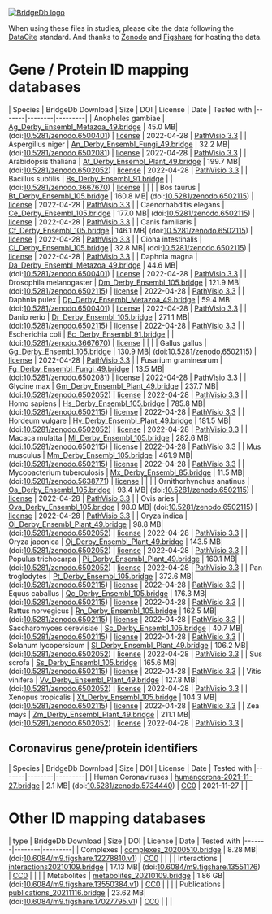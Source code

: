 <a href="https://bridgedb.github.io/">![BridgeDb logo](https://raw.githubusercontent.com/bridgedb/bridgedb.github.io/master/images/cropped-logo_BridgeDbtop.png)</a>

When using these files in studies, please cite the data following the [DataCite](https://datacite.org/) standard.
And thanks to 
[Zenodo](https://zenodo.org/) and
[Figshare](https://figshare.com/)
for hosting the data.

# Gene / Protein ID mapping databases
<a name="genes" />

| Species | BridgeDb Download | Size | DOI | License | Date | Tested with
|-------|--------|---------|
| <script type="application/ld+json">{"@context": "https://schema.org/","@type": "Dataset","http://purl.org/dc/terms/conformsTo": { "@type": "CreativeWork", "@id": "https://bioschemas.org/profiles/Dataset/0.4-DRAFT/" },"name": "Ag_Derby_Ensembl_Metazoa_49.bridge","description": "BridgeDb identifier mapping file for Anopheles gambiae for genes and proteins","identifier": "10.5281/zenodo.6500401/Ag_Derby_Ensembl_Metazoa_49.bridge","license": "https://zenodo.org/record/6500401/files/LICENSE?download=1","keywords": "BridgeDb, mapping file, identifier, ELIXIR RIR, Anopheles gambiae, gene, protein","url": "https://doi.org/10.5281/zenodo.6500401","distribution": [ { "@type": "DataDownload", "name": "Ag_Derby_Ensembl_Metazoa_49.bridge", "contentURL": "https://zenodo.org/record/6500401/files/Ag_Derby_Ensembl_Metazoa_49.bridge?download=1" } ],"isAccessibleForFree": true}</script> Anopheles gambiae | [Ag_Derby_Ensembl_Metazoa_49.bridge](https://zenodo.org/record/6500401/files/Ag_Derby_Ensembl_Metazoa_49.bridge?download=1) | 45.0 MB| (doi:[10.5281/zenodo.6500401](https://doi.org/10.5281/zenodo.6500401)) | [license](https://zenodo.org/record/6500401/files/LICENSE?download=1) | 2022-04-28 | <a href="https://github.com/PathVisio/pathvisio/releases/tag/v3.3.0">PathVisio 3.3</a> |
| <script type="application/ld+json">{"@context": "https://schema.org/","@type": "Dataset","http://purl.org/dc/terms/conformsTo": { "@type": "CreativeWork", "@id": "https://bioschemas.org/profiles/Dataset/0.4-DRAFT/" },"name": "An_Derby_Ensembl_Fungi_49.bridge","description": "BridgeDb identifier mapping file for Aspergillus niger for genes and proteins","identifier": "10.5281/zenodo.6502081/An_Derby_Ensembl_Fungi_49.bridge","license": "https://zenodo.org/record/6502081/files/LICENSE?download=1","keywords": "BridgeDb, mapping file, identifier, ELIXIR RIR, Aspergillus niger, gene, protein","url": "https://doi.org/10.5281/zenodo.6502081","distribution": [ { "@type": "DataDownload", "name": "An_Derby_Ensembl_Fungi_49.bridge", "contentURL": "https://zenodo.org/record/6502081/files/An_Derby_Ensembl_Fungi_49.bridge?download=1" } ],"isAccessibleForFree": true}</script> Aspergillus niger | [An_Derby_Ensembl_Fungi_49.bridge](https://zenodo.org/record/6502081/files/An_Derby_Ensembl_Fungi_49.bridge?download=1) | 32.2 MB| (doi:[10.5281/zenodo.6502081](https://doi.org/10.5281/zenodo.6502081)) | [license](https://zenodo.org/record/6502081/files/LICENSE?download=1) | 2022-04-28 | <a href="https://github.com/PathVisio/pathvisio/releases/tag/v3.3.0">PathVisio 3.3</a> |
| <script type="application/ld+json">{"@context": "https://schema.org/","@type": "Dataset","http://purl.org/dc/terms/conformsTo": { "@type": "CreativeWork", "@id": "https://bioschemas.org/profiles/Dataset/0.4-DRAFT/" },"name": "At_Derby_Ensembl_Plant_49.bridge","description": "BridgeDb identifier mapping file for Arabidopsis thaliana for genes and proteins","identifier": "10.5281/zenodo.6502052/At_Derby_Ensembl_Plant_49.bridge","license": "https://zenodo.org/record/6502052/files/LICENSE?download=1","keywords": "BridgeDb, mapping file, identifier, ELIXIR RIR, Arabidopsis thaliana, gene, protein","url": "https://doi.org/10.5281/zenodo.6502052","distribution": [ { "@type": "DataDownload", "name": "At_Derby_Ensembl_Plant_49.bridge", "contentURL": "https://zenodo.org/record/6502052/files/At_Derby_Ensembl_Plant_49.bridge?download=1" } ],"isAccessibleForFree": true}</script> Arabidopsis thaliana | [At_Derby_Ensembl_Plant_49.bridge](https://zenodo.org/record/6502052/files/At_Derby_Ensembl_Plant_49.bridge?download=1) | 199.7 MB| (doi:[10.5281/zenodo.6502052](https://doi.org/10.5281/zenodo.6502052)) | [license](https://zenodo.org/record/6502052/files/LICENSE?download=1) | 2022-04-28 | <a href="https://github.com/PathVisio/pathvisio/releases/tag/v3.3.0">PathVisio 3.3</a> |
| <script type="application/ld+json">{"@context": "https://schema.org/","@type": "Dataset","http://purl.org/dc/terms/conformsTo": { "@type": "CreativeWork", "@id": "https://bioschemas.org/profiles/Dataset/0.4-DRAFT/" },"name": "Bs_Derby_Ensembl_91.bridge","description": "BridgeDb identifier mapping file for Bacillus subtilis for genes and proteins","identifier": "10.5281/zenodo.3667670/Bs_Derby_Ensembl_91.bridge","license": "https://zenodo.org/record/3667670/files/LICENSE?download=1","keywords": "BridgeDb, mapping file, identifier, ELIXIR RIR, Bacillus subtilis, gene, protein","url": "https://doi.org/10.5281/zenodo.3667670","distribution": [ { "@type": "DataDownload", "name": "Bs_Derby_Ensembl_91.bridge", "contentURL": "https://zenodo.org/record/3667670/files/Bs_Derby_Ensembl_91.bridge?download=1" } ],"isAccessibleForFree": true}</script> Bacillus subtilis | [Bs_Derby_Ensembl_91.bridge](https://zenodo.org/record/3667670/files/Bs_Derby_Ensembl_91.bridge?download=1) | | (doi:[10.5281/zenodo.3667670](https://doi.org/10.5281/zenodo.3667670)) | [license](https://zenodo.org/record/3667670/files/LICENSE?download=1) |  | |
| <script type="application/ld+json">{"@context": "https://schema.org/","@type": "Dataset","http://purl.org/dc/terms/conformsTo": { "@type": "CreativeWork", "@id": "https://bioschemas.org/profiles/Dataset/0.4-DRAFT/" },"name": "Bt_Derby_Ensembl_105.bridge","description": "BridgeDb identifier mapping file for Bos taurus for genes and proteins","identifier": "10.5281/zenodo.6502115/Bt_Derby_Ensembl_105.bridge","license": "https://zenodo.org/record/6502115/files/LICENSE?download=1","keywords": "BridgeDb, mapping file, identifier, ELIXIR RIR, Bos taurus, gene, protein","url": "https://doi.org/10.5281/zenodo.6502115","distribution": [ { "@type": "DataDownload", "name": "Bt_Derby_Ensembl_105.bridge", "contentURL": "https://zenodo.org/record/6502115/files/Bt_Derby_Ensembl_105.bridge?download=1" } ],"isAccessibleForFree": true}</script> Bos taurus | [Bt_Derby_Ensembl_105.bridge](https://zenodo.org/record/6502115/files/Bt_Derby_Ensembl_105.bridge?download=1) | 160.8 MB| (doi:[10.5281/zenodo.6502115](https://doi.org/10.5281/zenodo.6502115)) | [license](https://zenodo.org/record/6502115/files/LICENSE?download=1) | 2022-04-28 | <a href="https://github.com/PathVisio/pathvisio/releases/tag/v3.3.0">PathVisio 3.3</a> |
| <script type="application/ld+json">{"@context": "https://schema.org/","@type": "Dataset","http://purl.org/dc/terms/conformsTo": { "@type": "CreativeWork", "@id": "https://bioschemas.org/profiles/Dataset/0.4-DRAFT/" },"name": "Ce_Derby_Ensembl_105.bridge","description": "BridgeDb identifier mapping file for Caenorhabditis elegans for genes and proteins","identifier": "10.5281/zenodo.6502115/Ce_Derby_Ensembl_105.bridge","license": "https://zenodo.org/record/6502115/files/LICENSE?download=1","keywords": "BridgeDb, mapping file, identifier, ELIXIR RIR, Caenorhabditis elegans, gene, protein","url": "https://doi.org/10.5281/zenodo.6502115","distribution": [ { "@type": "DataDownload", "name": "Ce_Derby_Ensembl_105.bridge", "contentURL": "https://zenodo.org/record/6502115/files/Ce_Derby_Ensembl_105.bridge?download=1" } ],"isAccessibleForFree": true}</script> Caenorhabditis elegans | [Ce_Derby_Ensembl_105.bridge](https://zenodo.org/record/6502115/files/Ce_Derby_Ensembl_105.bridge?download=1) | 177.0 MB| (doi:[10.5281/zenodo.6502115](https://doi.org/10.5281/zenodo.6502115)) | [license](https://zenodo.org/record/6502115/files/LICENSE?download=1) | 2022-04-28 | <a href="https://github.com/PathVisio/pathvisio/releases/tag/v3.3.0">PathVisio 3.3</a> |
| <script type="application/ld+json">{"@context": "https://schema.org/","@type": "Dataset","http://purl.org/dc/terms/conformsTo": { "@type": "CreativeWork", "@id": "https://bioschemas.org/profiles/Dataset/0.4-DRAFT/" },"name": "Cf_Derby_Ensembl_105.bridge","description": "BridgeDb identifier mapping file for Canis familiaris for genes and proteins","identifier": "10.5281/zenodo.6502115/Cf_Derby_Ensembl_105.bridge","license": "https://zenodo.org/record/6502115/files/LICENSE?download=1","keywords": "BridgeDb, mapping file, identifier, ELIXIR RIR, Canis familiaris, gene, protein","url": "https://doi.org/10.5281/zenodo.6502115","distribution": [ { "@type": "DataDownload", "name": "Cf_Derby_Ensembl_105.bridge", "contentURL": "https://zenodo.org/record/6502115/files/Cf_Derby_Ensembl_105.bridge?download=1" } ],"isAccessibleForFree": true}</script> Canis familiaris | [Cf_Derby_Ensembl_105.bridge](https://zenodo.org/record/6502115/files/Cf_Derby_Ensembl_105.bridge?download=1) | 146.1 MB| (doi:[10.5281/zenodo.6502115](https://doi.org/10.5281/zenodo.6502115)) | [license](https://zenodo.org/record/6502115/files/LICENSE?download=1) | 2022-04-28 | <a href="https://github.com/PathVisio/pathvisio/releases/tag/v3.3.0">PathVisio 3.3</a> |
| <script type="application/ld+json">{"@context": "https://schema.org/","@type": "Dataset","http://purl.org/dc/terms/conformsTo": { "@type": "CreativeWork", "@id": "https://bioschemas.org/profiles/Dataset/0.4-DRAFT/" },"name": "Ci_Derby_Ensembl_105.bridge","description": "BridgeDb identifier mapping file for Ciona intestinalis for genes and proteins","identifier": "10.5281/zenodo.6502115/Ci_Derby_Ensembl_105.bridge","license": "https://zenodo.org/record/6502115/files/LICENSE?download=1","keywords": "BridgeDb, mapping file, identifier, ELIXIR RIR, Ciona intestinalis, gene, protein","url": "https://doi.org/10.5281/zenodo.6502115","distribution": [ { "@type": "DataDownload", "name": "Ci_Derby_Ensembl_105.bridge", "contentURL": "https://zenodo.org/record/6502115/files/Ci_Derby_Ensembl_105.bridge?download=1" } ],"isAccessibleForFree": true}</script> Ciona intestinalis | [Ci_Derby_Ensembl_105.bridge](https://zenodo.org/record/6502115/files/Ci_Derby_Ensembl_105.bridge?download=1) | 32.8 MB| (doi:[10.5281/zenodo.6502115](https://doi.org/10.5281/zenodo.6502115)) | [license](https://zenodo.org/record/6502115/files/LICENSE?download=1) | 2022-04-28 | <a href="https://github.com/PathVisio/pathvisio/releases/tag/v3.3.0">PathVisio 3.3</a> |
| <script type="application/ld+json">{"@context": "https://schema.org/","@type": "Dataset","http://purl.org/dc/terms/conformsTo": { "@type": "CreativeWork", "@id": "https://bioschemas.org/profiles/Dataset/0.4-DRAFT/" },"name": "Da_Derby_Ensembl_Metazoa_49.bridge","description": "BridgeDb identifier mapping file for Daphnia magna for genes and proteins","identifier": "10.5281/zenodo.6500401/Da_Derby_Ensembl_Metazoa_49.bridge","license": "https://zenodo.org/record/6500401/files/LICENSE?download=1","keywords": "BridgeDb, mapping file, identifier, ELIXIR RIR, Daphnia magna, gene, protein","url": "https://doi.org/10.5281/zenodo.6500401","distribution": [ { "@type": "DataDownload", "name": "Da_Derby_Ensembl_Metazoa_49.bridge", "contentURL": "https://zenodo.org/record/6500401/files/Da_Derby_Ensembl_Metazoa_49.bridge?download=1" } ],"isAccessibleForFree": true}</script> Daphnia magna | [Da_Derby_Ensembl_Metazoa_49.bridge](https://zenodo.org/record/6500401/files/Da_Derby_Ensembl_Metazoa_49.bridge?download=1) | 44.6 MB| (doi:[10.5281/zenodo.6500401](https://doi.org/10.5281/zenodo.6500401)) | [license](https://zenodo.org/record/6500401/files/LICENSE?download=1) | 2022-04-28 | <a href="https://github.com/PathVisio/pathvisio/releases/tag/v3.3.0">PathVisio 3.3</a> |
| <script type="application/ld+json">{"@context": "https://schema.org/","@type": "Dataset","http://purl.org/dc/terms/conformsTo": { "@type": "CreativeWork", "@id": "https://bioschemas.org/profiles/Dataset/0.4-DRAFT/" },"name": "Dm_Derby_Ensembl_105.bridge","description": "BridgeDb identifier mapping file for Drosophila melanogaster for genes and proteins","identifier": "10.5281/zenodo.6502115/Dm_Derby_Ensembl_105.bridge","license": "https://zenodo.org/record/6502115/files/LICENSE?download=1","keywords": "BridgeDb, mapping file, identifier, ELIXIR RIR, Drosophila melanogaster, gene, protein","url": "https://doi.org/10.5281/zenodo.6502115","distribution": [ { "@type": "DataDownload", "name": "Dm_Derby_Ensembl_105.bridge", "contentURL": "https://zenodo.org/record/6502115/files/Dm_Derby_Ensembl_105.bridge?download=1" } ],"isAccessibleForFree": true}</script> Drosophila melanogaster | [Dm_Derby_Ensembl_105.bridge](https://zenodo.org/record/6502115/files/Dm_Derby_Ensembl_105.bridge?download=1) | 121.9 MB| (doi:[10.5281/zenodo.6502115](https://doi.org/10.5281/zenodo.6502115)) | [license](https://zenodo.org/record/6502115/files/LICENSE?download=1) | 2022-04-28 | <a href="https://github.com/PathVisio/pathvisio/releases/tag/v3.3.0">PathVisio 3.3</a> |
| <script type="application/ld+json">{"@context": "https://schema.org/","@type": "Dataset","http://purl.org/dc/terms/conformsTo": { "@type": "CreativeWork", "@id": "https://bioschemas.org/profiles/Dataset/0.4-DRAFT/" },"name": "Dp_Derby_Ensembl_Metazoa_49.bridge","description": "BridgeDb identifier mapping file for Daphnia pulex for genes and proteins","identifier": "10.5281/zenodo.6500401/Dp_Derby_Ensembl_Metazoa_49.bridge","license": "https://zenodo.org/record/6500401/files/LICENSE?download=1","keywords": "BridgeDb, mapping file, identifier, ELIXIR RIR, Daphnia pulex, gene, protein","url": "https://doi.org/10.5281/zenodo.6500401","distribution": [ { "@type": "DataDownload", "name": "Dp_Derby_Ensembl_Metazoa_49.bridge", "contentURL": "https://zenodo.org/record/6500401/files/Dp_Derby_Ensembl_Metazoa_49.bridge?download=1" } ],"isAccessibleForFree": true}</script> Daphnia pulex | [Dp_Derby_Ensembl_Metazoa_49.bridge](https://zenodo.org/record/6500401/files/Dp_Derby_Ensembl_Metazoa_49.bridge?download=1) | 59.4 MB| (doi:[10.5281/zenodo.6500401](https://doi.org/10.5281/zenodo.6500401)) | [license](https://zenodo.org/record/6500401/files/LICENSE?download=1) | 2022-04-28 | <a href="https://github.com/PathVisio/pathvisio/releases/tag/v3.3.0">PathVisio 3.3</a> |
| <script type="application/ld+json">{"@context": "https://schema.org/","@type": "Dataset","http://purl.org/dc/terms/conformsTo": { "@type": "CreativeWork", "@id": "https://bioschemas.org/profiles/Dataset/0.4-DRAFT/" },"name": "Dr_Derby_Ensembl_105.bridge","description": "BridgeDb identifier mapping file for Danio rerio for genes and proteins","identifier": "10.5281/zenodo.6502115/Dr_Derby_Ensembl_105.bridge","license": "https://zenodo.org/record/6502115/files/LICENSE?download=1","keywords": "BridgeDb, mapping file, identifier, ELIXIR RIR, Danio rerio, gene, protein","url": "https://doi.org/10.5281/zenodo.6502115","distribution": [ { "@type": "DataDownload", "name": "Dr_Derby_Ensembl_105.bridge", "contentURL": "https://zenodo.org/record/6502115/files/Dr_Derby_Ensembl_105.bridge?download=1" } ],"isAccessibleForFree": true}</script> Danio rerio | [Dr_Derby_Ensembl_105.bridge](https://zenodo.org/record/6502115/files/Dr_Derby_Ensembl_105.bridge?download=1) | 271.1 MB| (doi:[10.5281/zenodo.6502115](https://doi.org/10.5281/zenodo.6502115)) | [license](https://zenodo.org/record/6502115/files/LICENSE?download=1) | 2022-04-28 | <a href="https://github.com/PathVisio/pathvisio/releases/tag/v3.3.0">PathVisio 3.3</a> |
| <script type="application/ld+json">{"@context": "https://schema.org/","@type": "Dataset","http://purl.org/dc/terms/conformsTo": { "@type": "CreativeWork", "@id": "https://bioschemas.org/profiles/Dataset/0.4-DRAFT/" },"name": "Ec_Derby_Ensembl_91.bridge","description": "BridgeDb identifier mapping file for Escherichia coli for genes and proteins","identifier": "10.5281/zenodo.3667670/Ec_Derby_Ensembl_91.bridge","license": "https://zenodo.org/record/3667670/files/LICENSE?download=1","keywords": "BridgeDb, mapping file, identifier, ELIXIR RIR, Escherichia coli, gene, protein","url": "https://doi.org/10.5281/zenodo.3667670","distribution": [ { "@type": "DataDownload", "name": "Ec_Derby_Ensembl_91.bridge", "contentURL": "https://zenodo.org/record/3667670/files/Ec_Derby_Ensembl_91.bridge?download=1" } ],"isAccessibleForFree": true}</script> Escherichia coli | [Ec_Derby_Ensembl_91.bridge](https://zenodo.org/record/3667670/files/Ec_Derby_Ensembl_91.bridge?download=1) | | (doi:[10.5281/zenodo.3667670](https://doi.org/10.5281/zenodo.3667670)) | [license](https://zenodo.org/record/3667670/files/LICENSE?download=1) |  | |
| <script type="application/ld+json">{"@context": "https://schema.org/","@type": "Dataset","http://purl.org/dc/terms/conformsTo": { "@type": "CreativeWork", "@id": "https://bioschemas.org/profiles/Dataset/0.4-DRAFT/" },"name": "Gg_Derby_Ensembl_105.bridge","description": "BridgeDb identifier mapping file for Gallus gallus for genes and proteins","identifier": "10.5281/zenodo.6502115/Gg_Derby_Ensembl_105.bridge","license": "https://zenodo.org/record/6502115/files/LICENSE?download=1","keywords": "BridgeDb, mapping file, identifier, ELIXIR RIR, Gallus gallus, gene, protein","url": "https://doi.org/10.5281/zenodo.6502115","distribution": [ { "@type": "DataDownload", "name": "Gg_Derby_Ensembl_105.bridge", "contentURL": "https://zenodo.org/record/6502115/files/Gg_Derby_Ensembl_105.bridge?download=1" } ],"isAccessibleForFree": true}</script> Gallus gallus | [Gg_Derby_Ensembl_105.bridge](https://zenodo.org/record/6502115/files/Gg_Derby_Ensembl_105.bridge?download=1) | 130.9 MB| (doi:[10.5281/zenodo.6502115](https://doi.org/10.5281/zenodo.6502115)) | [license](https://zenodo.org/record/6502115/files/LICENSE?download=1) | 2022-04-28 | <a href="https://github.com/PathVisio/pathvisio/releases/tag/v3.3.0">PathVisio 3.3</a> |
| <script type="application/ld+json">{"@context": "https://schema.org/","@type": "Dataset","http://purl.org/dc/terms/conformsTo": { "@type": "CreativeWork", "@id": "https://bioschemas.org/profiles/Dataset/0.4-DRAFT/" },"name": "Fg_Derby_Ensembl_Fungi_49.bridge","description": "BridgeDb identifier mapping file for Fusarium graminearum for genes and proteins","identifier": "10.5281/zenodo.6502081/Fg_Derby_Ensembl_Fungi_49.bridge","license": "https://zenodo.org/record/6502081/files/LICENSE?download=1","keywords": "BridgeDb, mapping file, identifier, ELIXIR RIR, Fusarium graminearum, gene, protein","url": "https://doi.org/10.5281/zenodo.6502081","distribution": [ { "@type": "DataDownload", "name": "Fg_Derby_Ensembl_Fungi_49.bridge", "contentURL": "https://zenodo.org/record/6502081/files/Fg_Derby_Ensembl_Fungi_49.bridge?download=1" } ],"isAccessibleForFree": true}</script> Fusarium graminearum | [Fg_Derby_Ensembl_Fungi_49.bridge](https://zenodo.org/record/6502081/files/Fg_Derby_Ensembl_Fungi_49.bridge?download=1) | 13.5 MB| (doi:[10.5281/zenodo.6502081](https://doi.org/10.5281/zenodo.6502081)) | [license](https://zenodo.org/record/6502081/files/LICENSE?download=1) | 2022-04-28 | <a href="https://github.com/PathVisio/pathvisio/releases/tag/v3.3.0">PathVisio 3.3</a> |
| <script type="application/ld+json">{"@context": "https://schema.org/","@type": "Dataset","http://purl.org/dc/terms/conformsTo": { "@type": "CreativeWork", "@id": "https://bioschemas.org/profiles/Dataset/0.4-DRAFT/" },"name": "Gm_Derby_Ensembl_Plant_49.bridge","description": "BridgeDb identifier mapping file for Glycine max for genes and proteins","identifier": "10.5281/zenodo.6502052/Gm_Derby_Ensembl_Plant_49.bridge","license": "https://zenodo.org/record/6502052/files/LICENSE?download=1","keywords": "BridgeDb, mapping file, identifier, ELIXIR RIR, Glycine max, gene, protein","url": "https://doi.org/10.5281/zenodo.6502052","distribution": [ { "@type": "DataDownload", "name": "Gm_Derby_Ensembl_Plant_49.bridge", "contentURL": "https://zenodo.org/record/6502052/files/Gm_Derby_Ensembl_Plant_49.bridge?download=1" } ],"isAccessibleForFree": true}</script> Glycine max | [Gm_Derby_Ensembl_Plant_49.bridge](https://zenodo.org/record/6502052/files/Gm_Derby_Ensembl_Plant_49.bridge?download=1) | 237.7 MB| (doi:[10.5281/zenodo.6502052](https://doi.org/10.5281/zenodo.6502052)) | [license](https://zenodo.org/record/6502052/files/LICENSE?download=1) | 2022-04-28 | <a href="https://github.com/PathVisio/pathvisio/releases/tag/v3.3.0">PathVisio 3.3</a> |
| <script type="application/ld+json">{"@context": "https://schema.org/","@type": "Dataset","http://purl.org/dc/terms/conformsTo": { "@type": "CreativeWork", "@id": "https://bioschemas.org/profiles/Dataset/0.4-DRAFT/" },"name": "Hs_Derby_Ensembl_105.bridge","description": "BridgeDb identifier mapping file for Homo sapiens for genes and proteins","identifier": "10.5281/zenodo.6502115/Hs_Derby_Ensembl_105.bridge","license": "https://zenodo.org/record/6502115/files/LICENSE?download=1","keywords": "BridgeDb, mapping file, identifier, ELIXIR RIR, Homo sapiens, gene, protein","url": "https://doi.org/10.5281/zenodo.6502115","distribution": [ { "@type": "DataDownload", "name": "Hs_Derby_Ensembl_105.bridge", "contentURL": "https://zenodo.org/record/6502115/files/Hs_Derby_Ensembl_105.bridge?download=1" } ],"isAccessibleForFree": true}</script> Homo sapiens | [Hs_Derby_Ensembl_105.bridge](https://zenodo.org/record/6502115/files/Hs_Derby_Ensembl_105.bridge?download=1) | 785.8 MB| (doi:[10.5281/zenodo.6502115](https://doi.org/10.5281/zenodo.6502115)) | [license](https://zenodo.org/record/6502115/files/LICENSE?download=1) | 2022-04-28 | <a href="https://github.com/PathVisio/pathvisio/releases/tag/v3.3.0">PathVisio 3.3</a> |
| <script type="application/ld+json">{"@context": "https://schema.org/","@type": "Dataset","http://purl.org/dc/terms/conformsTo": { "@type": "CreativeWork", "@id": "https://bioschemas.org/profiles/Dataset/0.4-DRAFT/" },"name": "Hv_Derby_Ensembl_Plant_49.bridge","description": "BridgeDb identifier mapping file for Hordeum vulgare for genes and proteins","identifier": "10.5281/zenodo.6502052/Hv_Derby_Ensembl_Plant_49.bridge","license": "https://zenodo.org/record/6502052/files/LICENSE?download=1","keywords": "BridgeDb, mapping file, identifier, ELIXIR RIR, Hordeum vulgare, gene, protein","url": "https://doi.org/10.5281/zenodo.6502052","distribution": [ { "@type": "DataDownload", "name": "Hv_Derby_Ensembl_Plant_49.bridge", "contentURL": "https://zenodo.org/record/6502052/files/Hv_Derby_Ensembl_Plant_49.bridge?download=1" } ],"isAccessibleForFree": true}</script> Hordeum vulgare | [Hv_Derby_Ensembl_Plant_49.bridge](https://zenodo.org/record/6502052/files/Hv_Derby_Ensembl_Plant_49.bridge?download=1) | 181.5 MB| (doi:[10.5281/zenodo.6502052](https://doi.org/10.5281/zenodo.6502052)) | [license](https://zenodo.org/record/6502052/files/LICENSE?download=1) | 2022-04-28 | <a href="https://github.com/PathVisio/pathvisio/releases/tag/v3.3.0">PathVisio 3.3</a> |
| <script type="application/ld+json">{"@context": "https://schema.org/","@type": "Dataset","http://purl.org/dc/terms/conformsTo": { "@type": "CreativeWork", "@id": "https://bioschemas.org/profiles/Dataset/0.4-DRAFT/" },"name": "Ml_Derby_Ensembl_105.bridge","description": "BridgeDb identifier mapping file for Macaca mulatta for genes and proteins","identifier": "10.5281/zenodo.6502115/Ml_Derby_Ensembl_105.bridge","license": "https://zenodo.org/record/6502115/files/LICENSE?download=1","keywords": "BridgeDb, mapping file, identifier, ELIXIR RIR, Macaca mulatta, gene, protein","url": "https://doi.org/10.5281/zenodo.6502115","distribution": [ { "@type": "DataDownload", "name": "Ml_Derby_Ensembl_105.bridge", "contentURL": "https://zenodo.org/record/6502115/files/Ml_Derby_Ensembl_105.bridge?download=1" } ],"isAccessibleForFree": true}</script> Macaca mulatta | [Ml_Derby_Ensembl_105.bridge](https://zenodo.org/record/6502115/files/Ml_Derby_Ensembl_105.bridge?download=1) | 282.6 MB| (doi:[10.5281/zenodo.6502115](https://doi.org/10.5281/zenodo.6502115)) | [license](https://zenodo.org/record/6502115/files/LICENSE?download=1) | 2022-04-28 | <a href="https://github.com/PathVisio/pathvisio/releases/tag/v3.3.0">PathVisio 3.3</a> |
| <script type="application/ld+json">{"@context": "https://schema.org/","@type": "Dataset","http://purl.org/dc/terms/conformsTo": { "@type": "CreativeWork", "@id": "https://bioschemas.org/profiles/Dataset/0.4-DRAFT/" },"name": "Mm_Derby_Ensembl_105.bridge","description": "BridgeDb identifier mapping file for Mus musculus for genes and proteins","identifier": "10.5281/zenodo.6502115/Mm_Derby_Ensembl_105.bridge","license": "https://zenodo.org/record/6502115/files/LICENSE?download=1","keywords": "BridgeDb, mapping file, identifier, ELIXIR RIR, Mus musculus, gene, protein","url": "https://doi.org/10.5281/zenodo.6502115","distribution": [ { "@type": "DataDownload", "name": "Mm_Derby_Ensembl_105.bridge", "contentURL": "https://zenodo.org/record/6502115/files/Mm_Derby_Ensembl_105.bridge?download=1" } ],"isAccessibleForFree": true}</script> Mus musculus | [Mm_Derby_Ensembl_105.bridge](https://zenodo.org/record/6502115/files/Mm_Derby_Ensembl_105.bridge?download=1) | 461.9 MB| (doi:[10.5281/zenodo.6502115](https://doi.org/10.5281/zenodo.6502115)) | [license](https://zenodo.org/record/6502115/files/LICENSE?download=1) | 2022-04-28 | <a href="https://github.com/PathVisio/pathvisio/releases/tag/v3.3.0">PathVisio 3.3</a> |
| <script type="application/ld+json">{"@context": "https://schema.org/","@type": "Dataset","http://purl.org/dc/terms/conformsTo": { "@type": "CreativeWork", "@id": "https://bioschemas.org/profiles/Dataset/0.4-DRAFT/" },"name": "Mx_Derby_Ensembl_85.bridge","description": "BridgeDb identifier mapping file for Mycobacterium tuberculosis for genes and proteins","identifier": "10.5281/zenodo.5638771/Mx_Derby_Ensembl_85.bridge","license": "https://zenodo.org/record/5638771/files/LICENSE?download=1","keywords": "BridgeDb, mapping file, identifier, ELIXIR RIR, Mycobacterium tuberculosis, gene, protein","url": "https://doi.org/10.5281/zenodo.5638771","distribution": [ { "@type": "DataDownload", "name": "Mx_Derby_Ensembl_85.bridge", "contentURL": "https://zenodo.org/record/5638771/files/Mx_Derby_Ensembl_85.bridge?download=1" } ],"isAccessibleForFree": true}</script> Mycobacterium tuberculosis | [Mx_Derby_Ensembl_85.bridge](https://zenodo.org/record/5638771/files/Mx_Derby_Ensembl_85.bridge?download=1) | 11.5 MB| (doi:[10.5281/zenodo.5638771](https://doi.org/10.5281/zenodo.5638771)) | [license](https://zenodo.org/record/5638771/files/LICENSE?download=1) |  | |
| <script type="application/ld+json">{"@context": "https://schema.org/","@type": "Dataset","http://purl.org/dc/terms/conformsTo": { "@type": "CreativeWork", "@id": "https://bioschemas.org/profiles/Dataset/0.4-DRAFT/" },"name": "Oa_Derby_Ensembl_105.bridge","description": "BridgeDb identifier mapping file for Ornithorhynchus anatinus for genes and proteins","identifier": "10.5281/zenodo.6502115/Oa_Derby_Ensembl_105.bridge","license": "https://zenodo.org/record/6502115/files/LICENSE?download=1","keywords": "BridgeDb, mapping file, identifier, ELIXIR RIR, Ornithorhynchus anatinus, gene, protein","url": "https://doi.org/10.5281/zenodo.6502115","distribution": [ { "@type": "DataDownload", "name": "Oa_Derby_Ensembl_105.bridge", "contentURL": "https://zenodo.org/record/6502115/files/Oa_Derby_Ensembl_105.bridge?download=1" } ],"isAccessibleForFree": true}</script> Ornithorhynchus anatinus | [Oa_Derby_Ensembl_105.bridge](https://zenodo.org/record/6502115/files/Oa_Derby_Ensembl_105.bridge?download=1) | 93.4 MB| (doi:[10.5281/zenodo.6502115](https://doi.org/10.5281/zenodo.6502115)) | [license](https://zenodo.org/record/6502115/files/LICENSE?download=1) | 2022-04-28 | <a href="https://github.com/PathVisio/pathvisio/releases/tag/v3.3.0">PathVisio 3.3</a> |
| <script type="application/ld+json">{"@context": "https://schema.org/","@type": "Dataset","http://purl.org/dc/terms/conformsTo": { "@type": "CreativeWork", "@id": "https://bioschemas.org/profiles/Dataset/0.4-DRAFT/" },"name": "Ova_Derby_Ensembl_105.bridge","description": "BridgeDb identifier mapping file for Ovis aries for genes and proteins","identifier": "10.5281/zenodo.6502115/Ova_Derby_Ensembl_105.bridge","license": "https://zenodo.org/record/6502115/files/LICENSE?download=1","keywords": "BridgeDb, mapping file, identifier, ELIXIR RIR, Ovis aries, gene, protein","url": "https://doi.org/10.5281/zenodo.6502115","distribution": [ { "@type": "DataDownload", "name": "Ova_Derby_Ensembl_105.bridge", "contentURL": "https://zenodo.org/record/6502115/files/Ova_Derby_Ensembl_105.bridge?download=1" } ],"isAccessibleForFree": true}</script> Ovis aries | [Ova_Derby_Ensembl_105.bridge](https://zenodo.org/record/6502115/files/Ova_Derby_Ensembl_105.bridge?download=1) | 98.0 MB| (doi:[10.5281/zenodo.6502115](https://doi.org/10.5281/zenodo.6502115)) | [license](https://zenodo.org/record/6502115/files/LICENSE?download=1) | 2022-04-28 | <a href="https://github.com/PathVisio/pathvisio/releases/tag/v3.3.0">PathVisio 3.3</a> |
| <script type="application/ld+json">{"@context": "https://schema.org/","@type": "Dataset","http://purl.org/dc/terms/conformsTo": { "@type": "CreativeWork", "@id": "https://bioschemas.org/profiles/Dataset/0.4-DRAFT/" },"name": "Oi_Derby_Ensembl_Plant_49.bridge","description": "BridgeDb identifier mapping file for Oryza indica for genes and proteins","identifier": "10.5281/zenodo.6502052/Oi_Derby_Ensembl_Plant_49.bridge","license": "https://zenodo.org/record/6502052/files/LICENSE?download=1","keywords": "BridgeDb, mapping file, identifier, ELIXIR RIR, Oryza indica, gene, protein","url": "https://doi.org/10.5281/zenodo.6502052","distribution": [ { "@type": "DataDownload", "name": "Oi_Derby_Ensembl_Plant_49.bridge", "contentURL": "https://zenodo.org/record/6502052/files/Oi_Derby_Ensembl_Plant_49.bridge?download=1" } ],"isAccessibleForFree": true}</script> Oryza indica | [Oi_Derby_Ensembl_Plant_49.bridge](https://zenodo.org/record/6502052/files/Oi_Derby_Ensembl_Plant_49.bridge?download=1) | 98.8 MB| (doi:[10.5281/zenodo.6502052](https://doi.org/10.5281/zenodo.6502052)) | [license](https://zenodo.org/record/6502052/files/LICENSE?download=1) | 2022-04-28 | <a href="https://github.com/PathVisio/pathvisio/releases/tag/v3.3.0">PathVisio 3.3</a> |
| <script type="application/ld+json">{"@context": "https://schema.org/","@type": "Dataset","http://purl.org/dc/terms/conformsTo": { "@type": "CreativeWork", "@id": "https://bioschemas.org/profiles/Dataset/0.4-DRAFT/" },"name": "Oj_Derby_Ensembl_Plant_49.bridge","description": "BridgeDb identifier mapping file for Oryza japonica for genes and proteins","identifier": "10.5281/zenodo.6502052/Oj_Derby_Ensembl_Plant_49.bridge","license": "https://zenodo.org/record/6502052/files/LICENSE?download=1","keywords": "BridgeDb, mapping file, identifier, ELIXIR RIR, Oryza japonica, gene, protein","url": "https://doi.org/10.5281/zenodo.6502052","distribution": [ { "@type": "DataDownload", "name": "Oj_Derby_Ensembl_Plant_49.bridge", "contentURL": "https://zenodo.org/record/6502052/files/Oj_Derby_Ensembl_Plant_49.bridge?download=1" } ],"isAccessibleForFree": true}</script> Oryza japonica | [Oj_Derby_Ensembl_Plant_49.bridge](https://zenodo.org/record/6502052/files/Oj_Derby_Ensembl_Plant_49.bridge?download=1) | 143.5 MB| (doi:[10.5281/zenodo.6502052](https://doi.org/10.5281/zenodo.6502052)) | [license](https://zenodo.org/record/6502052/files/LICENSE?download=1) | 2022-04-28 | <a href="https://github.com/PathVisio/pathvisio/releases/tag/v3.3.0">PathVisio 3.3</a> |
| <script type="application/ld+json">{"@context": "https://schema.org/","@type": "Dataset","http://purl.org/dc/terms/conformsTo": { "@type": "CreativeWork", "@id": "https://bioschemas.org/profiles/Dataset/0.4-DRAFT/" },"name": "Pi_Derby_Ensembl_Plant_49.bridge","description": "BridgeDb identifier mapping file for Populus trichocarpa for genes and proteins","identifier": "10.5281/zenodo.6502052/Pi_Derby_Ensembl_Plant_49.bridge","license": "https://zenodo.org/record/6502052/files/LICENSE?download=1","keywords": "BridgeDb, mapping file, identifier, ELIXIR RIR, Populus trichocarpa, gene, protein","url": "https://doi.org/10.5281/zenodo.6502052","distribution": [ { "@type": "DataDownload", "name": "Pi_Derby_Ensembl_Plant_49.bridge", "contentURL": "https://zenodo.org/record/6502052/files/Pi_Derby_Ensembl_Plant_49.bridge?download=1" } ],"isAccessibleForFree": true}</script> Populus trichocarpa | [Pi_Derby_Ensembl_Plant_49.bridge](https://zenodo.org/record/6502052/files/Pi_Derby_Ensembl_Plant_49.bridge?download=1) | 160.1 MB| (doi:[10.5281/zenodo.6502052](https://doi.org/10.5281/zenodo.6502052)) | [license](https://zenodo.org/record/6502052/files/LICENSE?download=1) | 2022-04-28 | <a href="https://github.com/PathVisio/pathvisio/releases/tag/v3.3.0">PathVisio 3.3</a> |
| <script type="application/ld+json">{"@context": "https://schema.org/","@type": "Dataset","http://purl.org/dc/terms/conformsTo": { "@type": "CreativeWork", "@id": "https://bioschemas.org/profiles/Dataset/0.4-DRAFT/" },"name": "Pt_Derby_Ensembl_105.bridge","description": "BridgeDb identifier mapping file for Pan troglodytes for genes and proteins","identifier": "10.5281/zenodo.6502115/Pt_Derby_Ensembl_105.bridge","license": "https://zenodo.org/record/6502115/files/LICENSE?download=1","keywords": "BridgeDb, mapping file, identifier, ELIXIR RIR, Pan troglodytes, gene, protein","url": "https://doi.org/10.5281/zenodo.6502115","distribution": [ { "@type": "DataDownload", "name": "Pt_Derby_Ensembl_105.bridge", "contentURL": "https://zenodo.org/record/6502115/files/Pt_Derby_Ensembl_105.bridge?download=1" } ],"isAccessibleForFree": true}</script> Pan troglodytes | [Pt_Derby_Ensembl_105.bridge](https://zenodo.org/record/6502115/files/Pt_Derby_Ensembl_105.bridge?download=1) | 372.6 MB| (doi:[10.5281/zenodo.6502115](https://doi.org/10.5281/zenodo.6502115)) | [license](https://zenodo.org/record/6502115/files/LICENSE?download=1) | 2022-04-28 | <a href="https://github.com/PathVisio/pathvisio/releases/tag/v3.3.0">PathVisio 3.3</a> |
| <script type="application/ld+json">{"@context": "https://schema.org/","@type": "Dataset","http://purl.org/dc/terms/conformsTo": { "@type": "CreativeWork", "@id": "https://bioschemas.org/profiles/Dataset/0.4-DRAFT/" },"name": "Qc_Derby_Ensembl_105.bridge","description": "BridgeDb identifier mapping file for Equus caballus for genes and proteins","identifier": "10.5281/zenodo.6502115/Qc_Derby_Ensembl_105.bridge","license": "https://zenodo.org/record/6502115/files/LICENSE?download=1","keywords": "BridgeDb, mapping file, identifier, ELIXIR RIR, Equus caballus, gene, protein","url": "https://doi.org/10.5281/zenodo.6502115","distribution": [ { "@type": "DataDownload", "name": "Qc_Derby_Ensembl_105.bridge", "contentURL": "https://zenodo.org/record/6502115/files/Qc_Derby_Ensembl_105.bridge?download=1" } ],"isAccessibleForFree": true}</script> Equus caballus | [Qc_Derby_Ensembl_105.bridge](https://zenodo.org/record/6502115/files/Qc_Derby_Ensembl_105.bridge?download=1) | 176.3 MB| (doi:[10.5281/zenodo.6502115](https://doi.org/10.5281/zenodo.6502115)) | [license](https://zenodo.org/record/6502115/files/LICENSE?download=1) | 2022-04-28 | <a href="https://github.com/PathVisio/pathvisio/releases/tag/v3.3.0">PathVisio 3.3</a> |
| <script type="application/ld+json">{"@context": "https://schema.org/","@type": "Dataset","http://purl.org/dc/terms/conformsTo": { "@type": "CreativeWork", "@id": "https://bioschemas.org/profiles/Dataset/0.4-DRAFT/" },"name": "Rn_Derby_Ensembl_105.bridge","description": "BridgeDb identifier mapping file for Rattus norvegicus for genes and proteins","identifier": "10.5281/zenodo.6502115/Rn_Derby_Ensembl_105.bridge","license": "https://zenodo.org/record/6502115/files/LICENSE?download=1","keywords": "BridgeDb, mapping file, identifier, ELIXIR RIR, Rattus norvegicus, gene, protein","url": "https://doi.org/10.5281/zenodo.6502115","distribution": [ { "@type": "DataDownload", "name": "Rn_Derby_Ensembl_105.bridge", "contentURL": "https://zenodo.org/record/6502115/files/Rn_Derby_Ensembl_105.bridge?download=1" } ],"isAccessibleForFree": true}</script> Rattus norvegicus | [Rn_Derby_Ensembl_105.bridge](https://zenodo.org/record/6502115/files/Rn_Derby_Ensembl_105.bridge?download=1) | 162.5 MB| (doi:[10.5281/zenodo.6502115](https://doi.org/10.5281/zenodo.6502115)) | [license](https://zenodo.org/record/6502115/files/LICENSE?download=1) | 2022-04-28 | <a href="https://github.com/PathVisio/pathvisio/releases/tag/v3.3.0">PathVisio 3.3</a> |
| <script type="application/ld+json">{"@context": "https://schema.org/","@type": "Dataset","http://purl.org/dc/terms/conformsTo": { "@type": "CreativeWork", "@id": "https://bioschemas.org/profiles/Dataset/0.4-DRAFT/" },"name": "Sc_Derby_Ensembl_105.bridge","description": "BridgeDb identifier mapping file for Saccharomyces cerevisiae for genes and proteins","identifier": "10.5281/zenodo.6502115/Sc_Derby_Ensembl_105.bridge","license": "https://zenodo.org/record/6502115/files/LICENSE?download=1","keywords": "BridgeDb, mapping file, identifier, ELIXIR RIR, Saccharomyces cerevisiae, gene, protein","url": "https://doi.org/10.5281/zenodo.6502115","distribution": [ { "@type": "DataDownload", "name": "Sc_Derby_Ensembl_105.bridge", "contentURL": "https://zenodo.org/record/6502115/files/Sc_Derby_Ensembl_105.bridge?download=1" } ],"isAccessibleForFree": true}</script> Saccharomyces cerevisiae | [Sc_Derby_Ensembl_105.bridge](https://zenodo.org/record/6502115/files/Sc_Derby_Ensembl_105.bridge?download=1) | 40.7 MB| (doi:[10.5281/zenodo.6502115](https://doi.org/10.5281/zenodo.6502115)) | [license](https://zenodo.org/record/6502115/files/LICENSE?download=1) | 2022-04-28 | <a href="https://github.com/PathVisio/pathvisio/releases/tag/v3.3.0">PathVisio 3.3</a> |
| <script type="application/ld+json">{"@context": "https://schema.org/","@type": "Dataset","http://purl.org/dc/terms/conformsTo": { "@type": "CreativeWork", "@id": "https://bioschemas.org/profiles/Dataset/0.4-DRAFT/" },"name": "Sl_Derby_Ensembl_Plant_49.bridge","description": "BridgeDb identifier mapping file for Solanum lycopersicum for genes and proteins","identifier": "10.5281/zenodo.6502052/Sl_Derby_Ensembl_Plant_49.bridge","license": "https://zenodo.org/record/6502052/files/LICENSE?download=1","keywords": "BridgeDb, mapping file, identifier, ELIXIR RIR, Solanum lycopersicum, gene, protein","url": "https://doi.org/10.5281/zenodo.6502052","distribution": [ { "@type": "DataDownload", "name": "Sl_Derby_Ensembl_Plant_49.bridge", "contentURL": "https://zenodo.org/record/6502052/files/Sl_Derby_Ensembl_Plant_49.bridge?download=1" } ],"isAccessibleForFree": true}</script> Solanum lycopersicum | [Sl_Derby_Ensembl_Plant_49.bridge](https://zenodo.org/record/6502052/files/Sl_Derby_Ensembl_Plant_49.bridge?download=1) | 106.2 MB| (doi:[10.5281/zenodo.6502052](https://doi.org/10.5281/zenodo.6502052)) | [license](https://zenodo.org/record/6502052/files/LICENSE?download=1) | 2022-04-28 | <a href="https://github.com/PathVisio/pathvisio/releases/tag/v3.3.0">PathVisio 3.3</a> |
| <script type="application/ld+json">{"@context": "https://schema.org/","@type": "Dataset","http://purl.org/dc/terms/conformsTo": { "@type": "CreativeWork", "@id": "https://bioschemas.org/profiles/Dataset/0.4-DRAFT/" },"name": "Ss_Derby_Ensembl_105.bridge","description": "BridgeDb identifier mapping file for Sus scrofa for genes and proteins","identifier": "10.5281/zenodo.6502115/Ss_Derby_Ensembl_105.bridge","license": "https://zenodo.org/record/6502115/files/LICENSE?download=1","keywords": "BridgeDb, mapping file, identifier, ELIXIR RIR, Sus scrofa, gene, protein","url": "https://doi.org/10.5281/zenodo.6502115","distribution": [ { "@type": "DataDownload", "name": "Ss_Derby_Ensembl_105.bridge", "contentURL": "https://zenodo.org/record/6502115/files/Ss_Derby_Ensembl_105.bridge?download=1" } ],"isAccessibleForFree": true}</script> Sus scrofa | [Ss_Derby_Ensembl_105.bridge](https://zenodo.org/record/6502115/files/Ss_Derby_Ensembl_105.bridge?download=1) | 165.6 MB| (doi:[10.5281/zenodo.6502115](https://doi.org/10.5281/zenodo.6502115)) | [license](https://zenodo.org/record/6502115/files/LICENSE?download=1) | 2022-04-28 | <a href="https://github.com/PathVisio/pathvisio/releases/tag/v3.3.0">PathVisio 3.3</a> |
| <script type="application/ld+json">{"@context": "https://schema.org/","@type": "Dataset","http://purl.org/dc/terms/conformsTo": { "@type": "CreativeWork", "@id": "https://bioschemas.org/profiles/Dataset/0.4-DRAFT/" },"name": "Vv_Derby_Ensembl_Plant_49.bridge","description": "BridgeDb identifier mapping file for Vitis vinifera for genes and proteins","identifier": "10.5281/zenodo.6502052/Vv_Derby_Ensembl_Plant_49.bridge","license": "https://zenodo.org/record/6502052/files/LICENSE?download=1","keywords": "BridgeDb, mapping file, identifier, ELIXIR RIR, Vitis vinifera, gene, protein","url": "https://doi.org/10.5281/zenodo.6502052","distribution": [ { "@type": "DataDownload", "name": "Vv_Derby_Ensembl_Plant_49.bridge", "contentURL": "https://zenodo.org/record/6502052/files/Vv_Derby_Ensembl_Plant_49.bridge?download=1" } ],"isAccessibleForFree": true}</script> Vitis vinifera | [Vv_Derby_Ensembl_Plant_49.bridge](https://zenodo.org/record/6502052/files/Vv_Derby_Ensembl_Plant_49.bridge?download=1) | 127.8 MB| (doi:[10.5281/zenodo.6502052](https://doi.org/10.5281/zenodo.6502052)) | [license](https://zenodo.org/record/6502052/files/LICENSE?download=1) | 2022-04-28 | <a href="https://github.com/PathVisio/pathvisio/releases/tag/v3.3.0">PathVisio 3.3</a> |
| <script type="application/ld+json">{"@context": "https://schema.org/","@type": "Dataset","http://purl.org/dc/terms/conformsTo": { "@type": "CreativeWork", "@id": "https://bioschemas.org/profiles/Dataset/0.4-DRAFT/" },"name": "Xt_Derby_Ensembl_105.bridge","description": "BridgeDb identifier mapping file for Xenopus tropicalis for genes and proteins","identifier": "10.5281/zenodo.6502115/Xt_Derby_Ensembl_105.bridge","license": "https://zenodo.org/record/6502115/files/LICENSE?download=1","keywords": "BridgeDb, mapping file, identifier, ELIXIR RIR, Xenopus tropicalis, gene, protein","url": "https://doi.org/10.5281/zenodo.6502115","distribution": [ { "@type": "DataDownload", "name": "Xt_Derby_Ensembl_105.bridge", "contentURL": "https://zenodo.org/record/6502115/files/Xt_Derby_Ensembl_105.bridge?download=1" } ],"isAccessibleForFree": true}</script> Xenopus tropicalis | [Xt_Derby_Ensembl_105.bridge](https://zenodo.org/record/6502115/files/Xt_Derby_Ensembl_105.bridge?download=1) | 104.3 MB| (doi:[10.5281/zenodo.6502115](https://doi.org/10.5281/zenodo.6502115)) | [license](https://zenodo.org/record/6502115/files/LICENSE?download=1) | 2022-04-28 | <a href="https://github.com/PathVisio/pathvisio/releases/tag/v3.3.0">PathVisio 3.3</a> |
| <script type="application/ld+json">{"@context": "https://schema.org/","@type": "Dataset","http://purl.org/dc/terms/conformsTo": { "@type": "CreativeWork", "@id": "https://bioschemas.org/profiles/Dataset/0.4-DRAFT/" },"name": "Zm_Derby_Ensembl_Plant_49.bridge","description": "BridgeDb identifier mapping file for Zea mays for genes and proteins","identifier": "10.5281/zenodo.6502052/Zm_Derby_Ensembl_Plant_49.bridge","license": "https://zenodo.org/record/6502052/files/LICENSE?download=1","keywords": "BridgeDb, mapping file, identifier, ELIXIR RIR, Zea mays, gene, protein","url": "https://doi.org/10.5281/zenodo.6502052","distribution": [ { "@type": "DataDownload", "name": "Zm_Derby_Ensembl_Plant_49.bridge", "contentURL": "https://zenodo.org/record/6502052/files/Zm_Derby_Ensembl_Plant_49.bridge?download=1" } ],"isAccessibleForFree": true}</script> Zea mays | [Zm_Derby_Ensembl_Plant_49.bridge](https://zenodo.org/record/6502052/files/Zm_Derby_Ensembl_Plant_49.bridge?download=1) | 211.1 MB| (doi:[10.5281/zenodo.6502052](https://doi.org/10.5281/zenodo.6502052)) | [license](https://zenodo.org/record/6502052/files/LICENSE?download=1) | 2022-04-28 | <a href="https://github.com/PathVisio/pathvisio/releases/tag/v3.3.0">PathVisio 3.3</a> |

## Coronavirus gene/protein identifiers
<a name="corona" />

| Species | BridgeDb Download | Size | DOI | License | Date | Tested with
|-------|--------|---------|
| <script type="application/ld+json">{"@context": "https://schema.org/","@type": "Dataset","http://purl.org/dc/terms/conformsTo": { "@type": "CreativeWork", "@id": "https://bioschemas.org/profiles/Dataset/0.4-DRAFT/" },"name": "humancorona-2021-11-27.bridge","description": "BridgeDb identifier mapping file for Human Coronaviruses for genes and proteins","identifier": "10.5281/zenodo.5734440/humancorona-2021-11-27.bridge","license": "http://creativecommons.org/publicdomain/zero/1.0/","keywords": "BridgeDb, mapping file, identifier, ELIXIR RIR, Human Coronaviruses, gene, protein","url": "https://doi.org/10.5281/zenodo.5734440","distribution": [ { "@type": "DataDownload", "name": "humancorona-2021-11-27.bridge", "contentURL": "https://zenodo.org/record/5734440/files/humancorona-2021-11-27.bridge?download=1" } ],"isAccessibleForFree": true}</script> Human Coronaviruses | [humancorona-2021-11-27.bridge](https://zenodo.org/record/5734440/files/humancorona-2021-11-27.bridge?download=1) | 2.1 MB| (doi:[10.5281/zenodo.5734440](https://doi.org/10.5281/zenodo.5734440)) | [CC0](http://creativecommons.org/publicdomain/zero/1.0/) | 2021-11-27 | |

# Other ID mapping databases
<a name="other" />

| type | BridgeDb Download | Size | DOI | License | Date | Tested with
|-------|--------|---------|
| <script type="application/ld+json">{"@context": "https://schema.org/","@type": "Dataset","http://purl.org/dc/terms/conformsTo": { "@type": "CreativeWork", "@id": "https://bioschemas.org/profiles/Dataset/0.4-DRAFT/" },"name": "complexes_20200510.bridge","description": "BridgeDb identifier mapping file for Complexes (species independent)","identifier": "10.6084/m9.figshare.12278810.v1/complexes_20200510.bridge","license": "http://creativecommons.org/publicdomain/zero/1.0/","keywords": "BridgeDb, mapping file, identifier, ELIXIR RIR, type","url": "https://doi.org/10.6084/m9.figshare.12278810.v1","distribution": [ { "@type": "DataDownload", "name": "complexes_20200510.bridge", "contentURL": "https://ndownloader.figshare.com/files/22624346" } ],"isAccessibleForFree": true}</script> Complexes | [complexes_20200510.bridge](https://ndownloader.figshare.com/files/22624346) | 8.28 MB| (doi:[10.6084/m9.figshare.12278810.v1](https://doi.org/10.6084/m9.figshare.12278810.v1)) | [CC0](http://creativecommons.org/publicdomain/zero/1.0/) |  | |
| <script type="application/ld+json">{"@context": "https://schema.org/","@type": "Dataset","http://purl.org/dc/terms/conformsTo": { "@type": "CreativeWork", "@id": "https://bioschemas.org/profiles/Dataset/0.4-DRAFT/" },"name": "interactions20210109.bridge","description": "BridgeDb identifier mapping file for Interactions (species independent)","identifier": "10.6084/m9.figshare.13551176/interactions20210109.bridge","license": "http://creativecommons.org/publicdomain/zero/1.0/","keywords": "BridgeDb, mapping file, identifier, ELIXIR RIR, type","url": "https://doi.org/10.6084/m9.figshare.13551176","distribution": [ { "@type": "DataDownload", "name": "interactions20210109.bridge", "contentURL": "https://ndownloader.figshare.com/files/26003138" } ],"isAccessibleForFree": true}</script> Interactions | [interactions20210109.bridge](https://ndownloader.figshare.com/files/26003138) | 17.13 MB| (doi:[10.6084/m9.figshare.13551176](https://doi.org/10.6084/m9.figshare.13551176)) | [CC0](http://creativecommons.org/publicdomain/zero/1.0/) |  | |
| <script type="application/ld+json">{"@context": "https://schema.org/","@type": "Dataset","http://purl.org/dc/terms/conformsTo": { "@type": "CreativeWork", "@id": "https://bioschemas.org/profiles/Dataset/0.4-DRAFT/" },"name": "metabolites_20210109.bridge","description": "BridgeDb identifier mapping file for Metabolites (species independent)","identifier": "10.6084/m9.figshare.13550384.v1/metabolites_20210109.bridge","license": "http://creativecommons.org/publicdomain/zero/1.0/","keywords": "BridgeDb, mapping file, identifier, ELIXIR RIR, type","url": "https://doi.org/10.6084/m9.figshare.13550384.v1","distribution": [ { "@type": "DataDownload", "name": "metabolites_20210109.bridge", "contentURL": "https://ndownloader.figshare.com/files/26001794" } ],"isAccessibleForFree": true}</script> Metabolites | [metabolites_20210109.bridge](https://ndownloader.figshare.com/files/26001794) | 1.86 GB| (doi:[10.6084/m9.figshare.13550384.v1](https://doi.org/10.6084/m9.figshare.13550384.v1)) | [CC0](http://creativecommons.org/publicdomain/zero/1.0/) |  | |
| <script type="application/ld+json">{"@context": "https://schema.org/","@type": "Dataset","http://purl.org/dc/terms/conformsTo": { "@type": "CreativeWork", "@id": "https://bioschemas.org/profiles/Dataset/0.4-DRAFT/" },"name": "publications_20211116.bridge","description": "BridgeDb identifier mapping file for Publications (species independent)","identifier": "10.6084/m9.figshare.17027795.v1/publications_20211116.bridge","license": "http://creativecommons.org/publicdomain/zero/1.0/","keywords": "BridgeDb, mapping file, identifier, ELIXIR RIR, type","url": "https://doi.org/10.6084/m9.figshare.17027795.v1","distribution": [ { "@type": "DataDownload", "name": "publications_20211116.bridge", "contentURL": "https://figshare.com/ndownloader/files/31494029" } ],"isAccessibleForFree": true}</script> Publications | [publications_20211116.bridge](https://figshare.com/ndownloader/files/31494029) | 23.62 MB| (doi:[10.6084/m9.figshare.17027795.v1](https://doi.org/10.6084/m9.figshare.17027795.v1)) | [CC0](http://creativecommons.org/publicdomain/zero/1.0/) |  | |
